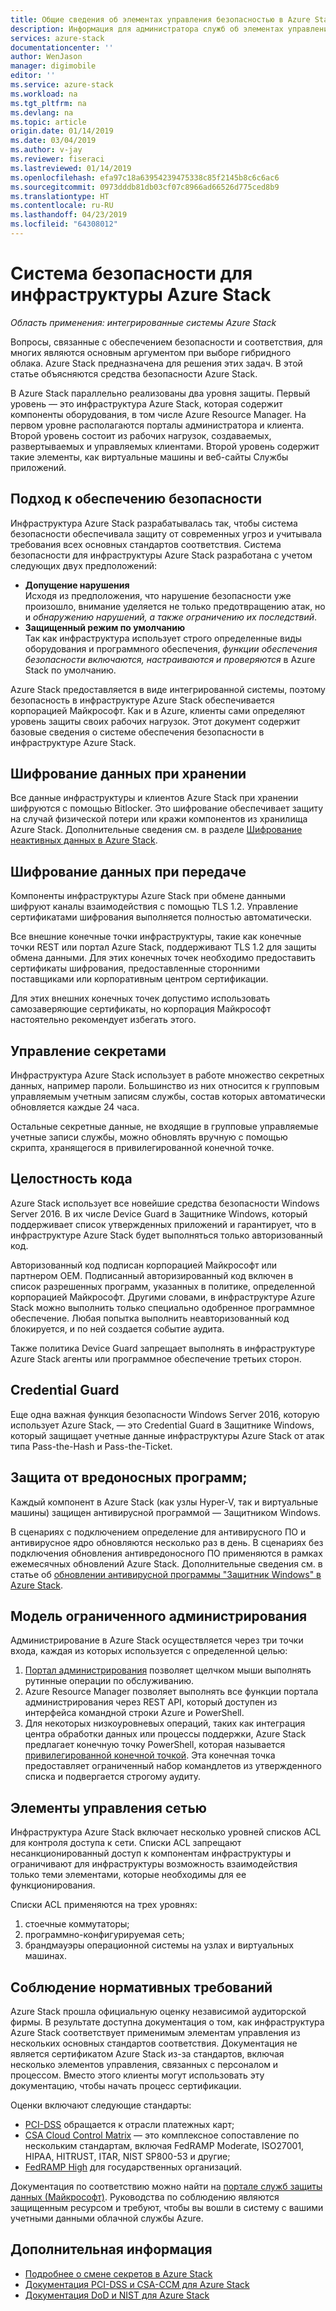 ```yaml
---
title: Общие сведения об элементах управления безопасностью в Azure Stack
description: Информация для администратора служб об элементах управления безопасностью, применяемых в Microsoft Azure Stack
services: azure-stack
documentationcenter: ''
author: WenJason
manager: digimobile
editor: ''
ms.service: azure-stack
ms.workload: na
ms.tgt_pltfrm: na
ms.devlang: na
ms.topic: article
origin.date: 01/14/2019
ms.date: 03/04/2019
ms.author: v-jay
ms.reviewer: fiseraci
ms.lastreviewed: 01/14/2019
ms.openlocfilehash: efa97c18a63954239475338c85f2145b8c6c6ac6
ms.sourcegitcommit: 0973dddb81db03cf07c8966ad66526d775ced8b9
ms.translationtype: HT
ms.contentlocale: ru-RU
ms.lasthandoff: 04/23/2019
ms.locfileid: "64308012"
---
```

# <a name="azure-stack-infrastructure-security-posture"></a>Система безопасности для инфраструктуры Azure Stack

*Область применения: интегрированные системы Azure Stack*

Вопросы, связанные с обеспечением безопасности и соответствия, для многих являются основным аргументом при выборе гибридного облака. Azure Stack предназначена для решения этих задач. В этой статье объясняются средства безопасности Azure Stack.

В Azure Stack параллельно реализованы два уровня защиты. Первый уровень — это инфраструктура Azure Stack, которая содержит компоненты оборудования, в том числе Azure Resource Manager. На первом уровне располагаются порталы администратора и клиента. Второй уровень состоит из рабочих нагрузок, создаваемых, развертываемых и управляемых клиентами. Второй уровень содержит такие элементы, как виртуальные машины и веб-сайты Службы приложений.

## <a name="security-approach"></a>Подход к обеспечению безопасности

Инфраструктура Azure Stack разрабатывалась так, чтобы система безопасности обеспечивала защиту от современных угроз и учитывала требования всех основных стандартов соответствия. Система безопасности для инфраструктуры Azure Stack разработана с учетом следующих двух предположений:

 - **Допущение нарушения**  
Исходя из предположения, что нарушение безопасности уже произошло, внимание уделяется не только предотвращению атак, но и *обнаружению нарушений, а также ограничению их последствий*. 
 - **Защищенный режим по умолчанию**  
Так как инфраструктура использует строго определенные виды оборудования и программного обеспечения, *функции обеспечения безопасности включаются, настраиваются и проверяются* в Azure Stack по умолчанию.

Azure Stack предоставляется в виде интегрированной системы, поэтому безопасность в инфраструктуре Azure Stack обеспечивается корпорацией Майкрософт. Как и в Azure, клиенты сами определяют уровень защиты своих рабочих нагрузок. Этот документ содержит базовые сведения о системе обеспечения безопасности в инфраструктуре Azure Stack.

## <a name="data-at-rest-encryption"></a>Шифрование данных при хранении
Все данные инфраструктуры и клиентов Azure Stack при хранении шифруются с помощью Bitlocker. Это шифрование обеспечивает защиту на случай физической потери или кражи компонентов из хранилища Azure Stack. Дополнительные сведения см. в разделе [Шифрование неактивных данных в Azure Stack](azure-stack-security-bitlocker.md).

## <a name="data-in-transit-encryption"></a>Шифрование данных при передаче
Компоненты инфраструктуры Azure Stack при обмене данными шифруют каналы взаимодействия с помощью TLS 1.2. Управление сертификатами шифрования выполняется полностью автоматически. 

Все внешние конечные точки инфраструктуры, такие как конечные точки REST или портал Azure Stack, поддерживают TLS 1.2 для защиты обмена данными. Для этих конечных точек необходимо предоставить сертификаты шифрования, предоставленные сторонними поставщиками или корпоративным центром сертификации. 

Для этих внешних конечных точек допустимо использовать самозаверяющие сертификаты, но корпорация Майкрософт настоятельно рекомендует избегать этого. 

## <a name="secret-management"></a>Управление секретами
Инфраструктура Azure Stack использует в работе множество секретных данных, например пароли. Большинство из них относится к групповым управляемым учетным записям службы, состав которых автоматически обновляется каждые 24 часа.

Остальные секретные данные, не входящие в групповые управляемые учетные записи службы, можно обновлять вручную с помощью скрипта, хранящегося в привилегированной конечной точке.

## <a name="code-integrity"></a>Целостность кода
Azure Stack использует все новейшие средства безопасности Windows Server 2016. В их числе Device Guard в Защитнике Windows, который поддерживает список утвержденных приложений и гарантирует, что в инфраструктуре Azure Stack будет выполняться только авторизованный код. 

Авторизованный код подписан корпорацией Майкрософт или партнером OEM. Подписанный авторизированный код включен в список разрешенных программ, указанных в политике, определенной корпорацией Майкрософт. Другими словами, в инфраструктуре Azure Stack можно выполнить только специально одобренное программное обеспечение. Любая попытка выполнить неавторизованный код блокируется, и по ней создается событие аудита.

Также политика Device Guard запрещает выполнять в инфраструктуре Azure Stack агенты или программное обеспечение третьих сторон.

## <a name="credential-guard"></a>Credential Guard
Еще одна важная функция безопасности Windows Server 2016, которую использует Azure Stack, — это Credential Guard в Защитнике Windows, который защищает учетные данные инфраструктуры Azure Stack от атак типа Pass-the-Hash и Pass-the-Ticket.

## <a name="antimalware"></a>Защита от вредоносных программ;
Каждый компонент в Azure Stack (как узлы Hyper-V, так и виртуальные машины) защищен антивирусной программой — Защитником Windows.

В сценариях с подключением определение для антивирусного ПО и антивирусное ядро обновляются несколько раз в день. В сценариях без подключения обновления антивредоносного ПО применяются в рамках ежемесячных обновлений Azure Stack. Дополнительные сведения см. в статье об [обновлении антивирусной программы "Защитник Windows" в Azure Stack](azure-stack-security-av.md).

## <a name="constrained-administration-model"></a>Модель ограниченного администрирования
Администрирование в Azure Stack осуществляется через три точки входа, каждая из которых используется с определенной целью: 
1. [Портал администрирования](azure-stack-manage-portals.md) позволяет щелчком мыши выполнять рутинные операции по обслуживанию.
2. Azure Resource Manager позволяет выполнять все функции портала администрирования через REST API, который доступен из интерфейса командной строки Azure и PowerShell. 
3. Для некоторых низкоуровневых операций, таких как интеграция центра обработки данных или процессы поддержки, Azure Stack предлагает конечную точку PowerShell, которая называется [привилегированной конечной точкой](azure-stack-privileged-endpoint.md). Эта конечная точка предоставляет ограниченный набор командлетов из утвержденного списка и подвергается строгому аудиту.

## <a name="network-controls"></a>Элементы управления сетью
Инфраструктура Azure Stack включает несколько уровней списков ACL для контроля доступа к сети. Списки ACL запрещают несанкционированный доступ к компонентам инфраструктуры и ограничивают для инфраструктуры возможность взаимодействия только теми элементами, которые необходимы для ее функционирования. 

Списки ACL применяются на трех уровнях:
1.  стоечные коммутаторы;
2.  программно-конфигурируемая сеть;
3.  брандмауэры операционной системы на узлах и виртуальных машинах.

## <a name="regulatory-compliance"></a>Соблюдение нормативных требований

Azure Stack прошла официальную оценку независимой аудиторской фирмы. В результате доступна документация о том, как инфраструктура Azure Stack соответствует применимым элементам управления из нескольких основных стандартов соответствия. Документация не является сертификатом Azure Stack из-за стандартов, включая несколько элементов управления, связанных с персоналом и процессом. Вместо этого клиенты могут использовать эту документацию, чтобы начать процесс сертификации.

Оценки включают следующие стандарты:

- [PCI-DSS](https://www.pcisecuritystandards.org/pci_security/) обращается к отрасли платежных карт;
- [CSA Cloud Control Matrix](https://cloudsecurityalliance.org/group/cloud-controls-matrix/#_overview) — это комплексное сопоставление по нескольким стандартам, включая FedRAMP Moderate, ISO27001, HIPAA, HITRUST, ITAR, NIST SP800-53 и другие;
- [FedRAMP High](https://www.fedramp.gov/fedramp-releases-high-baseline/) для государственных организаций.

Документация по соответствию можно найти на [портале служб защиты данных (Майкрософт)](https://servicetrust.microsoft.com/ViewPage/Blueprint). Руководства по соблюдению являются защищенным ресурсом и требуют, чтобы вы вошли в систему с вашими учетными данными облачной службы Azure.

## <a name="next-steps"></a>Дополнительная информация

- [Подробнее о смене секретов в Azure Stack](azure-stack-rotate-secrets.md)
- [Документация PCI-DSS и CSA-CCM для Azure Stack](https://servicetrust.microsoft.com/ViewPage/TrustDocuments)
- [Документация DoD и NIST для Azure Stack](https://servicetrust.microsoft.com/ViewPage/Blueprint)
